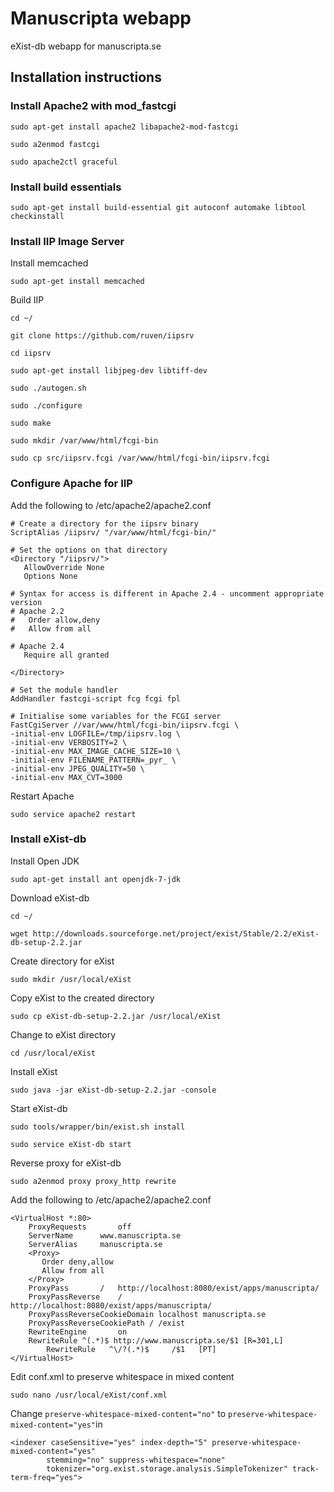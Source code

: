 # Manuscripta webapp
eXist-db webapp for manuscripta.se

## Installation instructions

### Install Apache2 with mod_fastcgi

`sudo apt-get install apache2 libapache2-mod-fastcgi`

`sudo a2enmod fastcgi`

`sudo apache2ctl graceful`

### Install build essentials

`sudo apt-get install build-essential git autoconf automake libtool checkinstall`

### Install IIP Image Server

Install memcached

`sudo apt-get install memcached`

Build IIP

`cd ~/`

`git clone https://github.com/ruven/iipsrv`

`cd iipsrv`

`sudo apt-get install libjpeg-dev libtiff-dev`

`sudo ./autogen.sh`

`sudo ./configure`

`sudo make`

`sudo mkdir /var/www/html/fcgi-bin`

`sudo cp src/iipsrv.fcgi /var/www/html/fcgi-bin/iipsrv.fcgi`

### Configure Apache for IIP

Add the following to /etc/apache2/apache2.conf

```
# Create a directory for the iipsrv binary
ScriptAlias /iipsrv/ "/var/www/html/fcgi-bin/"

# Set the options on that directory
<Directory "/iipsrv/">
   AllowOverride None
   Options None

# Syntax for access is different in Apache 2.4 - uncomment appropriate version
# Apache 2.2
#   Order allow,deny
#   Allow from all

# Apache 2.4
   Require all granted

</Directory>

# Set the module handler
AddHandler fastcgi-script fcg fcgi fpl

# Initialise some variables for the FCGI server
FastCgiServer //var/www/html/fcgi-bin/iipsrv.fcgi \
-initial-env LOGFILE=/tmp/iipsrv.log \
-initial-env VERBOSITY=2 \
-initial-env MAX_IMAGE_CACHE_SIZE=10 \
-initial-env FILENAME_PATTERN=_pyr_ \
-initial-env JPEG_QUALITY=50 \
-initial-env MAX_CVT=3000
```

Restart Apache

`sudo service apache2 restart`


### Install eXist-db

Install Open JDK

`sudo apt-get install ant openjdk-7-jdk`

Download eXist-db

`cd ~/`

`wget http://downloads.sourceforge.net/project/exist/Stable/2.2/eXist-db-setup-2.2.jar`

Create directory for eXist

`sudo mkdir /usr/local/eXist`

Copy eXist to the created directory

`sudo cp eXist-db-setup-2.2.jar /usr/local/eXist`

Change to eXist directory

`cd /usr/local/eXist`

Install eXist

`sudo java -jar eXist-db-setup-2.2.jar -console`

Start eXist-db

`sudo tools/wrapper/bin/exist.sh install`

`sudo service eXist-db start`

Reverse proxy for eXist-db

`sudo a2enmod proxy proxy_http rewrite`

Add the following to /etc/apache2/apache2.conf

```
<VirtualHost *:80>
	ProxyRequests       off
	ServerName      www.manuscripta.se
	ServerAlias     manuscripta.se
	<Proxy>
	   Order deny,allow
	   Allow from all
	</Proxy>
	ProxyPass       /   http://localhost:8080/exist/apps/manuscripta/
	ProxyPassReverse    /   http://localhost:8080/exist/apps/manuscripta/
	ProxyPassReverseCookieDomain localhost manuscripta.se
	ProxyPassReverseCookiePath / /exist
	RewriteEngine       on
	RewriteRule ^(.*)$ http://www.manuscripta.se/$1 [R=301,L]
        RewriteRule   ^\/?(.*)$     /$1   [PT]
</VirtualHost>
```

Edit conf.xml to preserve whitespace in mixed content

`sudo nano /usr/local/eXist/conf.xml`

Change `preserve-whitespace-mixed-content="no"` to `preserve-whitespace-mixed-content="yes"`in
```
<indexer caseSensitive="yes" index-depth="5" preserve-whitespace-mixed-content="yes" 
        stemming="no" suppress-whitespace="none"
        tokenizer="org.exist.storage.analysis.SimpleTokenizer" track-term-freq="yes">
```
